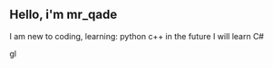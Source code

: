 ## **Hello, i'm mr_qade**

I am new to coding, learning:
python
c++
in the future I will learn C#

gl
